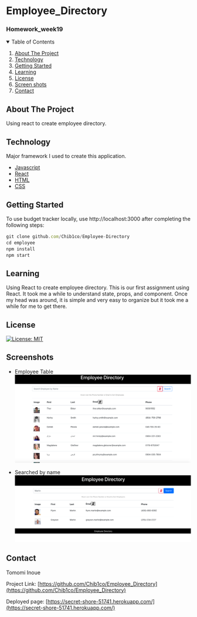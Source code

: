 # Employee_Directory
<h3>Homework_week19</h3>

<!-- TABLE OF CONTENTS -->
<details open="open">
  <summary>Table of Contents</summary>
  <ol>
    <li>
      <a href="#about-the-project">About The Project</a>
    </li>
    <li><a href="#Technology">Technology</a></li>
    <li><a href="#getting-started">Getting Started</a></li>
    <li><a href="#learning">Learning</a></li>
    <li><a href="#license">License</a></li>
    <li><a href="#screenshots">Screen shots</a></li>
    <li><a href="#contact">Contact</a></li>
  </ol>
</details>



<!-- ABOUT THE PROJECT -->
## About The Project
Using react to create employee directory. 

## Technology

Major framework I used to create this application.

* [Javascript](https://www.javascript.com/)
* [React](https://reactjs.org/)
* [HTML]()
* [CSS]()

## Getting Started

To use budget tracker locally, use http://localhost:3000 after completing the following steps:

```js
git clone github.com/Chib1co/Employee-Directory
cd employee
npm install
npm start
```

## Learning

Using React to create employee directory. This is our first assignment using React. It took me a while to understand state, props, and component. Once my head was around, it is simple and very easy to organize but it took me a while for me to get there. 

<!-- LICENSE -->
## License
[![License: MIT](https://img.shields.io/badge/License-MIT-yellow.svg)](https://opensource.org/licenses/MIT)

## Screenshots

* Employee Table
![Employee Table](./screenshots/employee-table.png)

* Searched by name
![Searched by name](./screenshots/sorted-byName.png)


<!-- CONTACT -->
## Contact

Tomomi Inoue 
</br>

Project Link: [https://github.com/Chib1co/Employee_Directory](https://github.com/Chib1co/Employee_Directory)

Deployed page: [https://secret-shore-51741.herokuapp.com/](https://secret-shore-51741.herokuapp.com/)


